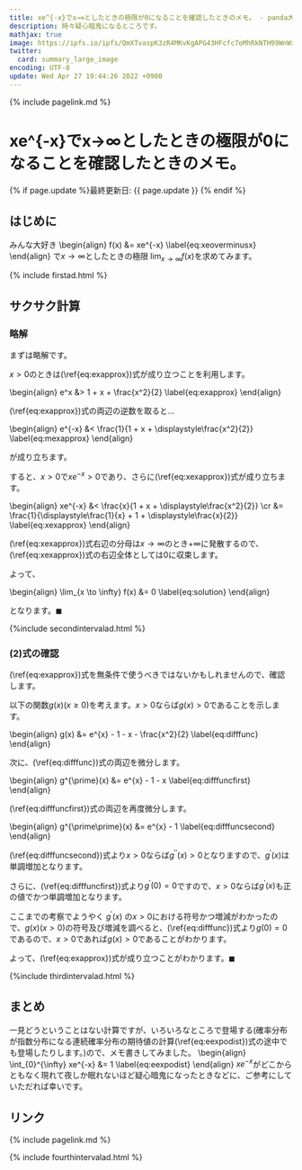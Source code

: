 ```yaml
---
title: xe^{-x}でx→∞としたときの極限が0になることを確認したときのメモ。 - panda大学習帳外伝
description: 時々疑心暗鬼になるところです。
mathjax: true
image: https://ipfs.io/ipfs/QmXTvaspK3zR4MKvKgAPG43HFcfc7oMhRkNTH99WnWxs2Q
twitter: 
  card: summary_large_image
encoding: UTF-8
update: Wed Apr 27 19:44:26 2022 +0900
---
```

{% include pagelink.md %}
# xe^{-x}でx→∞としたときの極限が0になることを確認したときのメモ。
{% if page.update %}最終更新日: {{ page.update }} {% endif %}
## はじめに
みんな大好き
\begin{align}
f(x) &= xe^{-x} \label{eq:xeoverminusx}
\end{align}
で$x \to \infty$としたときの極限 $\displaystyle\lim_{x \to \infty} f(x)$を求めてみます。

{% include firstad.html %}

## サクサク計算
### 略解
まずは略解です。

$x > 0$のときは(\ref{eq:exapprox})式が成り立つことを利用します。

\begin{align}
e^x &> 1 + x + \frac{x^2}{2} \label{eq:exapprox}
\end{align}

(\ref{eq:exapprox})式の両辺の逆数を取ると…

\begin{align}
e^{-x} &< \frac{1}{1 + x + \displaystyle\frac{x^2}{2}} \label{eq:mexapprox}
\end{align}

が成り立ちます。

すると、$x > 0$で$xe^{-x} > 0$であり、さらに(\ref{eq:xexapprox})式が成り立ちます。

\begin{align}
xe^{-x} &< \frac{x}{1 + x + \displaystyle\frac{x^2}{2}} \cr
 &= \frac{1}{\displaystyle\frac{1}{x} + 1 + \displaystyle\frac{x}{2}} \label{eq:xexapprox}
\end{align}

(\ref{eq:xexapprox})式右辺の分母は$x \to \infty$のとき$+\infty$に発散するので、(\ref{eq:xexapprox})式の右辺全体としては0に収束します。

よって、

\begin{align}
\lim_{x \to \infty} f(x) &= 0 \label{eq:solution}
\end{align}

となります。$\blacksquare$

{%include secondintervalad.html %}

### (2)式の確認
(\ref{eq:exapprox})式を無条件で使うべきではないかもしれませんので、確認します。

以下の関数$g(x) (x \ge 0)$を考えます。$x > 0$ならば$g(x) > 0$であることを示します。

\begin{align}
g(x) &= e^{x} - 1 - x - \frac{x^2}{2} \label{eq:difffunc}
\end{align}

次に、(\ref{eq:difffunc})式の両辺を微分します。

\begin{align}
g^{\prime}(x) &= e^{x} - 1 - x \label{eq:difffuncfirst}
\end{align}

(\ref{eq:difffuncfirst})式の両辺を再度微分します。

\begin{align}
g^{\prime\prime}(x) &= e^{x} - 1 \label{eq:difffuncsecond}
\end{align}

(\ref{eq:difffuncsecond})式より$x > 0$ならば$g^{\prime\prime}(x) > 0$となりますので、$g^{\prime}(x)$は単調増加となります。

さらに、(\ref{eq:difffuncfirst})式より$g^{\prime}(0) = 0$ですので、$x > 0$ならば$g^{\prime}(x)$も正の値でかつ単調増加となります。

ここまでの考察でようやく $g^{\prime}(x)$ の$x > 0$における符号かつ増減がわかったので、$g(x) (x > 0)$の符号及び増減を調べると、(\ref{eq:difffunc})式より$g(0) = 0$であるので、$x > 0$であれば$g(x) > 0$であることがわかります。

よって、(\ref{eq:exapprox})式が成り立つことがわかります。$\blacksquare$

{%include thirdintervalad.html %}

## まとめ
一見どうということはない計算ですが、いろいろなところで登場する(確率分布が指数分布になる連続確率分布の期待値の計算(\ref{eq:eexpodist})式の途中でも登場したりします。)ので、メモ書きしてみました。
\begin{align}
\int_{0}^{\infty} xe^{-x} &= 1 \label{eq:eexpodist}
\end{align}
$xe^{-x}$がどこからともなく現れて夜しか眠れないほど疑心暗鬼になったときなどに、ご参考にしていただれば幸いです。

## リンク
{% include pagelink.md %}

{% include fourthintervalad.html %}
